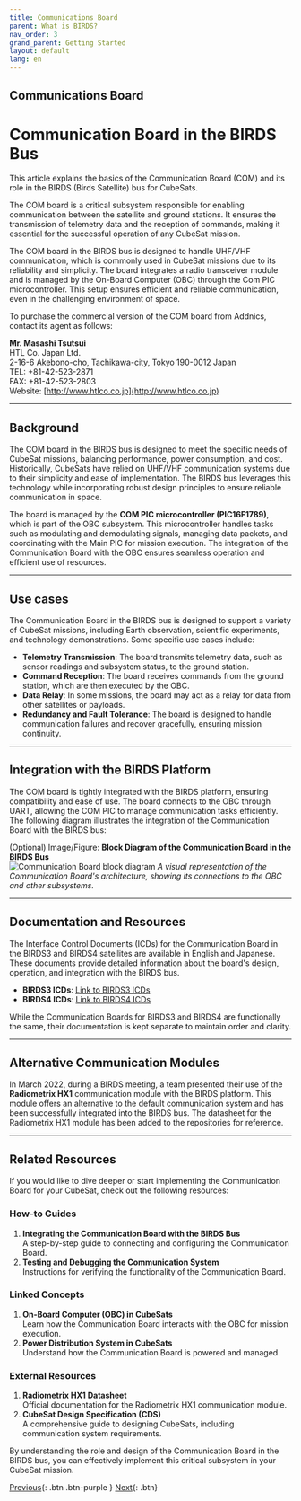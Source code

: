```yaml
---
title: Communications Board
parent: What is BIRDS?
nav_order: 3
grand_parent: Getting Started
layout: default
lang: en
---
```


## Communications Board

# Communication Board in the BIRDS Bus

This article explains the basics of the Communication Board (COM) and its role in the BIRDS (Birds Satellite) bus for CubeSats. 

The COM board is a critical subsystem responsible for enabling communication between the satellite and ground stations. It ensures the transmission of telemetry data and the reception of commands, making it essential for the successful operation of any CubeSat mission.

The COM board in the BIRDS bus is designed to handle UHF/VHF communication, which is commonly used in CubeSat missions due to its reliability and simplicity. The board integrates a radio transceiver module and is managed by the On-Board Computer (OBC) through the Com PIC microcontroller. This setup ensures efficient and reliable communication, even in the challenging environment of space.

To purchase the commercial version of the COM board from Addnics, contact its agent as follows:

**Mr. Masashi Tsutsui**  
HTL Co. Japan Ltd.  
2-16-6 Akebono-cho, Tachikawa-city, Tokyo 190-0012 Japan  
TEL: +81-42-523-2871  
FAX: +81-42-523-2803  
Website: [http://www.htlco.co.jp](http://www.htlco.co.jp)

---

## Background

The COM board in the BIRDS bus is designed to meet the specific needs of CubeSat missions, balancing performance, power consumption, and cost. Historically, CubeSats have relied on UHF/VHF communication systems due to their simplicity and ease of implementation. The BIRDS bus leverages this technology while incorporating robust design principles to ensure reliable communication in space.

The board is managed by the **COM PIC microcontroller (PIC16F1789)**, which is part of the OBC subsystem. This microcontroller handles tasks such as modulating and demodulating signals, managing data packets, and coordinating with the Main PIC for mission execution. The integration of the Communication Board with the OBC ensures seamless operation and efficient use of resources.

---

## Use cases

The Communication Board in the BIRDS bus is designed to support a variety of CubeSat missions, including Earth observation, scientific experiments, and technology demonstrations. Some specific use cases include:

- **Telemetry Transmission**: The board transmits telemetry data, such as sensor readings and subsystem status, to the ground station.
- **Command Reception**: The board receives commands from the ground station, which are then executed by the OBC.
- **Data Relay**: In some missions, the board may act as a relay for data from other satellites or payloads.
- **Redundancy and Fault Tolerance**: The board is designed to handle communication failures and recover gracefully, ensuring mission continuity.

---

## Integration with the BIRDS Platform

The COM board is tightly integrated with the BIRDS platform, ensuring compatibility and ease of use. The board connects to the OBC through UART, allowing the COM PIC to manage communication tasks efficiently. The following diagram illustrates the integration of the Communication Board with the BIRDS bus:

(Optional) Image/Figure: **Block Diagram of the Communication Board in the BIRDS Bus**  
![Communication Board block diagram](/assets/images/birdsx-com-block-diagram.png)
*A visual representation of the Communication Board's architecture, showing its connections to the OBC and other subsystems.*

---

## Documentation and Resources

The Interface Control Documents (ICDs) for the Communication Board in the BIRDS3 and BIRDS4 satellites are available in English and Japanese. These documents provide detailed information about the board's design, operation, and integration with the BIRDS bus.

- **BIRDS3 ICDs**: [Link to BIRDS3 ICDs](#)  
- **BIRDS4 ICDs**: [Link to BIRDS4 ICDs](#)

While the Communication Boards for BIRDS3 and BIRDS4 are functionally the same, their documentation is kept separate to maintain order and clarity.

---

## Alternative Communication Modules

In March 2022, during a BIRDS meeting, a team presented their use of the **Radiometrix HX1** communication module with the BIRDS platform. This module offers an alternative to the default communication system and has been successfully integrated into the BIRDS bus. The datasheet for the Radiometrix HX1 module has been added to the repositories for reference.

---

## Related Resources

If you would like to dive deeper or start implementing the Communication Board for your CubeSat, check out the following resources:

### How-to Guides
1. **Integrating the Communication Board with the BIRDS Bus**  
   A step-by-step guide to connecting and configuring the Communication Board.
2. **Testing and Debugging the Communication System**  
   Instructions for verifying the functionality of the Communication Board.

### Linked Concepts
1. **On-Board Computer (OBC) in CubeSats**  
   Learn how the Communication Board interacts with the OBC for mission execution.
2. **Power Distribution System in CubeSats**  
   Understand how the Communication Board is powered and managed.

### External Resources
1. **Radiometrix HX1 Datasheet**  
   Official documentation for the Radiometrix HX1 communication module.
2. **CubeSat Design Specification (CDS)**  
   A comprehensive guide to designing CubeSats, including communication system requirements.

By understanding the role and design of the Communication Board in the BIRDS bus, you can effectively implement this critical subsystem in your CubeSat mission.


[Previous]({{site.url}}/overview/birds/obc-page){: .btn .btn-purple }
[Next]({{site.url}}/overview/birds/bpb-page){: .btn}